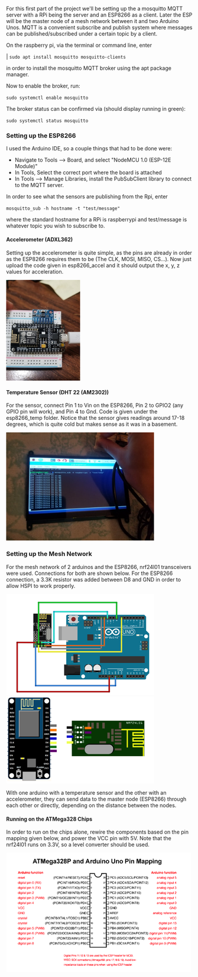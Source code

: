 

For this first part of the project we'll be setting up the a mosquitto MQTT server with a RPi being the server and an ESP8266 as a client. Later the ESP will be the master node of a mesh network between it and two Arduino Unos. MQTT is a convenient subscribe and publish system where messages can be published/subscribed under a certain topic by a client.

On the raspberry pi, via the terminal or command line, enter

| `sudo apt install mosquitto mosquitto-clients`

in order to install the mosquitto MQTT broker using the apt package manager.

Now to enable the broker, run:

`sudo systemctl enable mosquitto`

The broker status can be confirmed via (should display running in green):

`sudo systemctl status mosquitto`



### Setting up the ESP8266 

I used the Arduino IDE, so a couple things that had to be done were:

- Navigate to Tools --> Board, and select "NodeMCU 1.0 (ESP-12E Module)"
- In Tools, Select the correct port where the board is attached
- In Tools --> Manage Libraries, install the PubSubClient library to connect to the MQTT server.



In order to see what the sensors are publishing from the Rpi, enter

`mosquitto_sub -h hostname -t "test/message"`

where the standard hostname for a RPi is raspberrypi and test/message is whatever topic you wish to subscribe to.

#### Accelerometer (ADXL362)

Setting up the accelerometer is quite simple, as the pins are already in order as the ESP8266 requires them to be (The CLK, MOSI, MISO, CS...). Now just upload the code given in esp8266_accel and it should output the x, y, z values for acceleration.



<img src="images/adxl362_nodemcu.jpg" width="200">



#### Temperature Sensor (DHT 22 (AM2302))

For the sensor, connect Pin 1 to Vin on the ESP8266, Pin 2 to GPIO2 (any GPIO pin will work), and Pin 4 to Gnd. Code is given under the esp8266_temp folder. Notice that the sensor gives readings around 17-18 degrees, which is quite cold but makes sense as it was in a basement.

<img src="images/dht2_nodemcu.jpg" width="400">



### Setting up the Mesh Network

For the mesh network of 2 arduinos and the ESP8266, nrf24l01 transceivers were used. Connections for both are shown below. For the ESP8266 connection, a 3.3K resistor was added between D8 and GND in order to allow HSPI to work properly.

<img src="images/rf_wiring.jpg" width="400">

<img src="images/rf_esp.png" width="400">

With one arduino with a temperature sensor and the other with an accelerometer, they can send data to the master node (ESP8266)  through each other or directly, depending on the distance between the nodes. 

#### Running on the ATMega328 Chips

In order to run on the chips alone, rewire the components based on the pin mapping given below, and power the VCC pin with 5V. Note that the nrf24l01 runs on 3.3V, so a level converter should be used.

<img src="images/atmega_pin_mapping.png" width="500">
